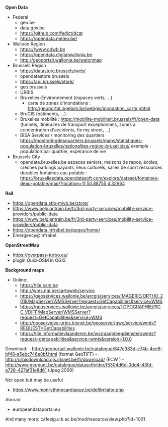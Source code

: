 **Open Data**
  - Federal
    - geo.be
    - data.gov.be
    - https://github.com/fedict/dcat
    - https://opendata.meteo.be/
  - Walloon Region
     - https://www.odwb.be
     - https://opendata.digitalwallonia.be
     - http://geoportail.wallonie.be/walonmap
   - Brussels Region
     - https://datastore.brussels/web/
     - opendatastore.brussels
     - https://api.brussels/store/
     - geo.brussels
     - URBIS
     - Bruxelles-Environnement (espaces verts, ...)
        - carte de zones d'inondations : http://geoportal.ibgebim.be/webgis/inondation_carte.phtml
     - BruGIS (bâtiments, ...)
     - Bruxelles mobilité : https://mobilite-mobiliteit.brussels/fr/open-data (tunnels, itinéraires de transport exceptionnels, zones à concentration d'accidents, fix my street, ...)
     - BISA Services / monitoring des quartiers
            https://monitoringdesquartiers.brussels/maps/statistiques-population-bruxelles/nationalites-region-bruxelloise/
            exemple : population par quartier, espérance de vie
   - Brussels City
     - opendata.bruxelles.be
        espaces seniors, maisons de repos, écoles, crèches
        parkings payants, lieux culturels, salles de sport
        ressources durables
        fontaines eau potable : https://bruxellesdata.opendatasoft.com/explore/dataset/fontaines-deau-potable/map/?location=11,50.88755,4.32964
 
**Rail**
  - https://opendata.stib-mivb.be/store/
  - https://www.belgiantrain.be/fr/3rd-party-services/mobility-service-providers/public-data
  - https://www.belgiantrain.be/fr/3rd-party-services/mobility-service-providers/public-data
  - https://opendata.infrabel.be/pages/home/
  - Emergency@Infrabel

**OpenStreetMap**
  - https://overpass-turbo.eu/
  - plugin QuickOSM in QGIS

**Background maps**
  - Online:
    - https://tile.osm.be
    - http://wms.ngi.be/cartoweb/service
    - https://geoservices.wallonie.be/arcgis/services/IMAGERIE/ORTHO_2018/MapServer/WMSServer?request=GetCapabilities&service=WMS
    - https://geoservices.wallonie.be/arcgis/services/TOPOGRAPHIE/PICC_VDIFF/MapServer/WMSServer?request=GetCapabilities&service=WMS
    - http://geoservices-urbis.irisnet.be/geoserver/gwc/service/wmts?REQUEST=GetCapabilities
    - https://tile.informatievlaanderen.be/ws/raadpleegdiensten/wmts?request=getcapabilities&service=wmts&version=1.0.0

Download:
    - http://geoportail.wallonie.be/catalogue/647e383d-c74b-4ee6-bf48-a5ebc746e8bf.html (format GeoTIFF)
    - http://urbisdownload.gis.irisnet.be/fr/download/ (ECW )
    - http://www.geopunt.be/catalogus/datasetfolder/f5304d6d-0dd4-43fd-a726-427af31e8d61 (Jpeg 2000)

Not open but may be useful
  - https://www.monrythmecardiaque.be/defibrilator.php

Abroad  
  - europeandataportal.eu

And many more: cafesig.ulb.ac.be/mod/resource/view.php?id=1001
